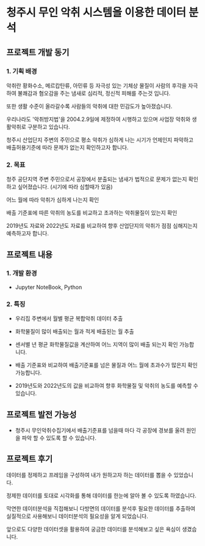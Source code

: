 # 청주시 무인 악취 시스템을 이용한 데이터 분석

## 프로젝트 개발 동기

### 1. 기획 배경
악취란 황화수소, 메르캅탄류, 아민류 등 자극성 있는 기체상 물질이 사람의 후각을 자극하여 불쾌감과 혐오감을 주는 냄새로 심리적, 정신적 피해를 주는것 입니다.

또한 생활 수준이 올라갈수록 사람들의 악취에 대한 민감도가 높아졌습니다.

우리나라도 '악취방지법'을 2004.2.9일에 제정하여 시행하고 있으며 사업장 악취와 생활악취로 구분하고 있습니다.

청주시 산업단지 주변의 주민으로 평소 악취가 심하게 나는 시기가 언제인지 파악하고 배출허용기준에 따라 문제가 없는지 확인하고자 합니다.


### 2. 목표
청주 공단지역 주변 주민으로서 공장에서 분출되는 냄새가 법적으로 문제가 없는지 확인하고 싶어졌습니다. (시기에 따라 심할때가 있음)

어느 월에 따라 악취가 심하게 나는지 확인

배출 기준표에 따른 악취의 농도를 비교하고 초과하는 악취물질이 있는지 확인

2019년도 자료와 2022년도 자료를 비교하여 향후 산업단지의 악취가 점점 심해지는지 예측하고자 합니다.



## 프로젝트 내용

### 1. 개발 환경
- Jupyter NoteBook, Python

### 2. 특징
- 우리집 주변에서 월별 평균 복합악취 데이터 추출

- 화학물질이 많이 배출되는 월과 적게 배출된는 월 추출

- 센서별 년 평균 화학물질값을 계산하여 어느 지역이 많이 배출 되는지 확인 가능합니다.

- 배출 기준표와 비교하여 배출기준표를 넘은 물질과 어느 월에 초과수가 많은지 확인 가능합니다.

- 2019년도와 2022년도의 값을 비교하여 향후 화학물질 및 악취의 농도를 예측할 수 있습니다.



## 프로젝트 발전 가능성


- 청주시 무인악취수집기에서 배출기준표를 넘을때 마다 각 공장에 경보를 울려 원인을 파악 할 수 있도록 할 수 있습니다.



## 프로젝트 후기


데이터를 정제하고 프레임을 구성하여 내가 원하고자 하는 데이터를 뽑을 수 있었습니다.

정제한 데이터를 토대로 시각화를 통해 데이터를 한눈에 알아 볼 수 있도록 하였습니다.

막연한 데이터분석을 직접해보니 다방면의 데이터를 분석후 필요한 데이터를 추출하여 실질적으로 사용해보니 데이터분석의 필요성을 알게 되었습니다.

앞으로도 다양한 데이터셋을 활용하여 궁금한 데이터를 분석해보고 싶은 욕심이 생겼습니다.
